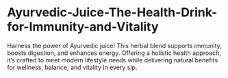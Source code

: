 # Ayurvedic-Juice-The-Health-Drink-for-Immunity-and-Vitality
Harness the power of Ayurvedic juice! This herbal blend supports immunity, boosts digestion, and enhances energy. Offering a holistic health approach, it’s crafted to meet modern lifestyle needs while delivering natural benefits for wellness, balance, and vitality in every sip.
